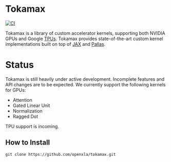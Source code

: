 # Tokamax

[![CI](https://github.com/openxla/tokamax/actions/workflows/ci-build.yml/badge.svg)](https://github.com/openxla/tokamax/actions/workflows/ci-build.yml)

Tokamax is a library of custom accelerator kernels, supporting both NVIDIA GPUs and Google [TPUs]( https://cloud.google.com/tpu/docs/intro-to-tpu). Tokamax provides state-of-the-art custom kernel implementations built on top of [JAX](https://docs.jax.dev/en/latest/index.html) and [Pallas](https://docs.jax.dev/en/latest/pallas/index.html).

# Status

Tokamax is still heavily under active development. Incomplete features and API changes are to be expected. 
We currently support the following kernels for GPUs:

* Attention
* Gated Linear Unit
* Normalization
* Ragged Dot

TPU support is incoming.

## How to Install

```
git clone https://github.com/openxla/tokamax.git
```

